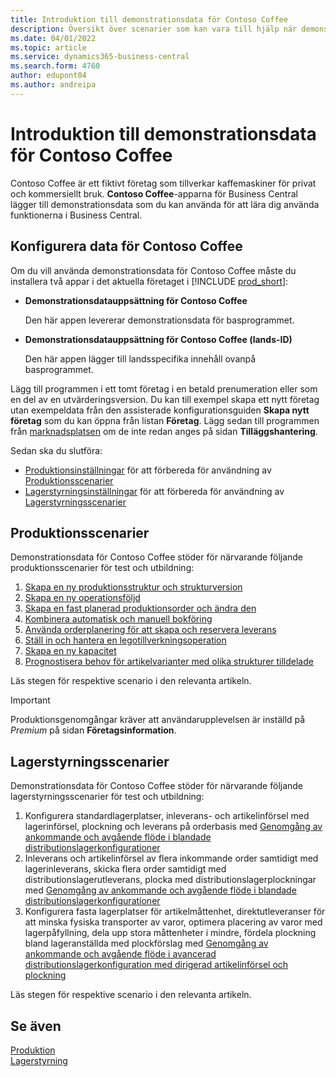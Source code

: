 ```yaml
---
title: Introduktion till demonstrationsdata för Contoso Coffee
description: Översikt över scenarier som kan vara till hjälp när demonstrationsdatan för Contoso Coffee ska hjälpa dig lära dig hur du använder funktionerna i Business Central.
ms.date: 04/01/2022
ms.topic: article
ms.service: dynamics365-business-central
ms.search.form: 4760
author: edupont04
ms.author: andreipa
---
```


# <a name="introduction-to-contoso-coffee-demo-data"></a>Introduktion till demonstrationsdata för Contoso Coffee

Contoso Coffee är ett fiktivt företag som tillverkar kaffemaskiner för privat och kommersiellt bruk. **Contoso Coffee**-apparna för Business Central lägger till demonstrationsdata som du kan använda för att lära dig använda funktionerna i Business Central.  


## <a name="set-up-contoso-coffee-data"></a>Konfigurera data för Contoso Coffee

Om du vill använda demonstrationsdata för Contoso Coffee måste du installera två appar i det aktuella företaget i [!INCLUDE [prod_short](../includes/prod_short.md)]:  

- **Demonstrationsdatauppsättning för Contoso Coffee**  

    Den här appen levererar demonstrationsdata för basprogrammet.  
- **Demonstrationsdatauppsättning för Contoso Coffee (lands-ID)**  

    Den här appen lägger till landsspecifika innehåll ovanpå basprogrammet.

Lägg till programmen i ett tomt företag i en betald prenumeration eller som en del av en utvärderingsversion. Du kan till exempel skapa ett nytt företag utan exempeldata från den assisterade konfigurationsguiden **Skapa nytt företag** som du kan öppna från listan **Företag**. Lägg sedan till programmen från [marknadsplatsen](../ui-extensions-install-uninstall.md#install) om de inte redan anges på sidan **Tilläggshantering**.  

Sedan ska du slutföra:
 - [Produktionsinställningar](manufacturing/contoso-coffee-manufacturing-intro.md) för att förbereda för användning av [Produktionsscenarier](#manufacturing-scenarios)
 - [Lagerstyrningsinställningar](warehousing/contoso-coffee-warehousing-intro.md) för att förbereda för användning av [Lagerstyrningsscenarier](#warehousing-scenarios)

## <a name="manufacturing-scenarios"></a>Produktionsscenarier

Demonstrationsdata för Contoso Coffee stöder för närvarande följande produktionsscenarier för test och utbildning:

1. [Skapa en ny produktionsstruktur och strukturversion](manufacturing/create-new-production-bom-version.md)  
2. [Skapa en ny operationsföljd](manufacturing/create-new-routing.md)  
3. [Skapa en fast planerad produktionsorder och ändra den](manufacturing/create-firm-planned-production-order-change.md)  
4. [Kombinera automatisk och manuell bokföring](manufacturing/combine-automatic-manual-flushing.md)  
5. [Använda orderplanering för att skapa och reservera leverans](manufacturing/order-planning-create-reserve-supply.md)  
6. [Ställ in och hantera en legotillverkningsoperation](manufacturing/set-up-process-subcontracting-operation.md)  
7. [Skapa en ny kapacitet](manufacturing/set-up-new-capacity.md)  
8. [Prognostisera behov för artikelvarianter med olika strukturer tilldelade](manufacturing/variants.md)  

Läs stegen för respektive scenario i den relevanta artikeln.  

> [!IMPORTANT]
> Produktionsgenomgångar kräver att användarupplevelsen är inställd på *Premium* på sidan **Företagsinformation**.

## <a name="warehousing-scenarios"></a>Lagerstyrningsscenarier

Demonstrationsdata för Contoso Coffee stöder för närvarande följande lagerstyrningsscenarier för test och utbildning:

1.  Konfigurera standardlagerplatser, inleverans- och artikelinförsel med lagerinförsel, plockning och leverans på orderbasis med [Genomgång av ankommande och avgående flöde i blandade distributionslagerkonfigurationer](warehousing/warehouse-basic-flow-putaway-pick.md)
2.  Inleverans och artikelinförsel av flera inkommande order samtidigt med lagerinleverans, skicka flera order samtidigt med distributionslagerutleverans, plocka med distributionslagerplockningar med [Genomgång av ankommande och avgående flöde i blandade distributionslagerkonfigurationer](warehousing/warehouse-mixed-flow-receive-pick-ship.md)
3.  Konfigurera fasta lagerplatser för artikelmåttenhet, direktutleveranser för att minska fysiska transporter av varor, optimera placering av varor med lagerpåfyllning, dela upp stora måttenheter i mindre, fördela plockning bland lageranställda med plockförslag med [Genomgång av ankommande och avgående flöde i avancerad distributionslagerkonfiguration med dirigerad artikelinförsel och plockning](warehousing/warehouse-directed-flow.md)

Läs stegen för respektive scenario i den relevanta artikeln.
   
## <a name="see-also"></a>Se även

[Produktion](../production-manage-manufacturing.md)  
[Lagerstyrning](../warehouse-manage-warehouse.md)  

